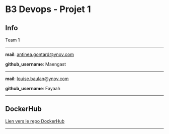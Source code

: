 # B3 Devops - Projet 1

## Info

Team 1

---
**mail**: antinea.gontard@ynov.com

**github_username**: Maengast

---
**mail**: louise.baulan@ynov.com

**github_username**: Fayaah

---


## DockerHub

[Lien vers le repo DockerHub](https://hub.docker.com/repository/docker/dockeranti/projet1-team-1)

--- 

## 
